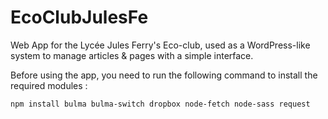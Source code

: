 # EcoClubJulesFe

Web App for the Lycée Jules Ferry's Eco-club, used as a WordPress-like system to manage articles & pages with a simple interface.

Before using the app, you need to run the following command to install the required modules :
```
npm install bulma bulma-switch dropbox node-fetch node-sass request
```
